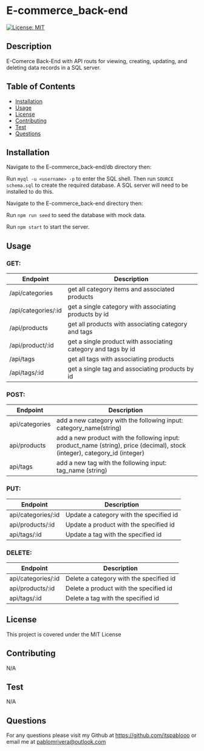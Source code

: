 # E-commerce_back-end

 [![License: MIT](https://img.shields.io/badge/License-MIT-yellow.svg)](https://opensource.org/licenses/MIT)

  ## Description

  E-Comerce Back-End with API routs for viewing, creating, updating, and deleting data records in a SQL server. 

  ## Table of Contents
  * [Installation](#Installation)
  * [Usage](#Usage)
  * [License](#License)
  * [Contributing](#Contributing)
  * [Test](#Test)
  * [Questions](#Questions)
  ## Installation

  Navigate to the E-commerce_back-end/db directory then:

  Run ``myql -u <username> -p`` to enter the SQL shell. Then run ``SOURCE schema.sql`` to create the required database. A SQL server will need to be installed to do this. 

  Navigate to the E-commerce_back-end directory then:

  Run ``npm run seed`` to seed the database with mock data.

  Run ``npm start`` to start the server. 

  ## Usage

  ### GET:
  
| Endpoint |    Description     |
|----------|--------------------|
| /api/categories | get all category items and associated products |
| /api/categories/:id    | get a single category with associating products by id |
| /api/products    | get all products with associating category and tags |
| /api/product/:id | get a single product with associating category and tags by id |
| /api/tags | get all tags with associating products |
| /api/tags/:id | get a single tag and associating products by id |

  ### POST:

| Endpoint |    Description     |
|----------|--------------------|
| api/categories | add a new category with the following input: category_name(string) |
| api/products | add a new product with the following input: product_name (string), price (decimal), stock (integer), category_id (integer)
| api/tags | add a new tag with the following input: tag_name (string)

  ### PUT:

| Endpoint |    Description     |
|----------|--------------------|
| api/categories/:id | Update a category with the specified id |
| api/products/:id | Update a product with the specified id |
| api/tags/:id | Update a tag with the specified id |

  ### DELETE:

| Endpoint |    Description     |
|----------|--------------------|
| api/categories/:id | Delete a category with the specified id |
| api/products/:id | Delete a product with the specified id |
| api/tags/:id | Delete a tag with the specified id |

  ## License

  This project is covered under the MIT License

  ## Contributing

  N/A

  ## Test

  N/A

  ## Questions
  
  For any questions please visit my Github at <https://github.com/itspablooo> or email me at <pablomrivera@outlook.com>